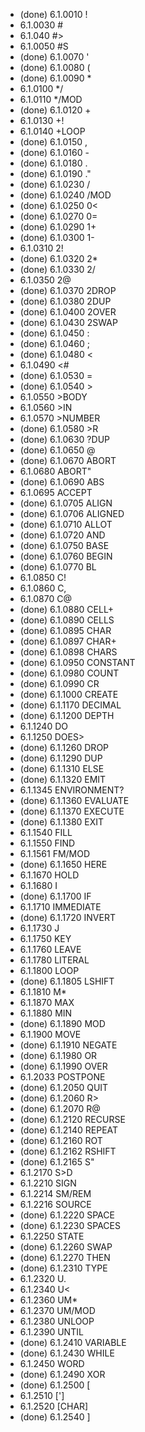 * (done) 6.1.0010 !
* 6.1.0030 #
* 6.1.040 #> 
* 6.1.0050 #S
* (done) 6.1.0070 '
* (done) 6.1.0080 (
* (done) 6.1.0090 *
* 6.1.0100 */
* 6.1.0110 */MOD
* (done) 6.1.0120 +
* 6.1.0130 +!
* 6.1.0140 +LOOP
* (done) 6.1.0150 ,
* (done) 6.1.0160 -
* (done) 6.1.0180 .
* (done) 6.1.0190 ."
* (done) 6.1.0230 /
* (done) 6.1.0240 /MOD
* (done) 6.1.0250 0<
* (done) 6.1.0270 0=
* (done) 6.1.0290 1+
* (done) 6.1.0300 1-
* 6.1.0310 2!
* (done) 6.1.0320 2*
* (done) 6.1.0330 2/
* 6.1.0350 2@
* (done) 6.1.0370 2DROP
* (done) 6.1.0380 2DUP
* (done) 6.1.0400 2OVER
* (done) 6.1.0430 2SWAP
* (done) 6.1.0450 :
* (done) 6.1.0460 ;
* (done) 6.1.0480 <
* 6.1.0490 <#
* (done) 6.1.0530 =
* (done) 6.1.0540 >
* 6.1.0550 >BODY
* 6.1.0560 >IN
* 6.1.0570 >NUMBER
* (done) 6.1.0580 >R
* (done) 6.1.0630 ?DUP
* (done) 6.1.0650 @
* (done) 6.1.0670 ABORT
* 6.1.0680 ABORT"
* (done) 6.1.0690 ABS
* 6.1.0695 ACCEPT
* (done) 6.1.0705 ALIGN
* (done) 6.1.0706 ALIGNED
* (done) 6.1.0710 ALLOT
* (done) 6.1.0720 AND
* (done) 6.1.0750 BASE
* (done) 6.1.0760 BEGIN
* (done) 6.1.0770 BL
* 6.1.0850 C!
* 6.1.0860 C,
* 6.1.0870 C@
* (done) 6.1.0880 CELL+
* (done) 6.1.0890 CELLS
* (done) 6.1.0895 CHAR
* (done) 6.1.0897 CHAR+
* (done) 6.1.0898 CHARS
* (done) 6.1.0950 CONSTANT
* (done) 6.1.0980 COUNT
* (done) 6.1.0990 CR
* (done) 6.1.1000 CREATE
* (done) 6.1.1170 DECIMAL
* (done) 6.1.1200 DEPTH
* 6.1.1240 DO
* 6.1.1250 DOES>
* (done) 6.1.1260 DROP
* (done) 6.1.1290 DUP
* (done) 6.1.1310 ELSE
* (done) 6.1.1320 EMIT
* 6.1.1345 ENVIRONMENT?
* (done) 6.1.1360 EVALUATE
* (done) 6.1.1370 EXECUTE
* (done) 6.1.1380 EXIT
* 6.1.1540 FILL
* 6.1.1550 FIND
* 6.1.1561 FM/MOD
* (done) 6.1.1650 HERE
* 6.1.1670 HOLD
* 6.1.1680 I
* (done) 6.1.1700 IF
* 6.1.1710 IMMEDIATE
* (done) 6.1.1720 INVERT
* 6.1.1730 J
* 6.1.1750 KEY
* 6.1.1760 LEAVE
* 6.1.1780 LITERAL
* 6.1.1800 LOOP
* (done) 6.1.1805 LSHIFT
* 6.1.1810 M*
* 6.1.1870 MAX
* 6.1.1880 MIN
* (done) 6.1.1890 MOD
* 6.1.1900 MOVE
* (done) 6.1.1910 NEGATE
* (done) 6.1.1980 OR
* (done) 6.1.1990 OVER
* 6.1.2033 POSTPONE
* (done) 6.1.2050 QUIT
* (done) 6.1.2060 R>
* (done) 6.1.2070 R@
* (done) 6.1.2120 RECURSE
* (done) 6.1.2140 REPEAT
* (done) 6.1.2160 ROT
* (done) 6.1.2162 RSHIFT
* (done) 6.1.2165 S"
* 6.1.2170 S>D
* 6.1.2210 SIGN
* 6.1.2214 SM/REM
* 6.1.2216 SOURCE
* (done) 6.1.2220 SPACE
* (done) 6.1.2230 SPACES
* 6.1.2250 STATE
* (done) 6.1.2260 SWAP
* (done) 6.1.2270 THEN
* (done) 6.1.2310 TYPE
* 6.1.2320 U.
* 6.1.2340 U<
* 6.1.2360 UM*
* 6.1.2370 UM/MOD
* 6.1.2380 UNLOOP
* 6.1.2390 UNTIL
* (done) 6.1.2410 VARIABLE
* (done) 6.1.2430 WHILE
* 6.1.2450 WORD
* (done) 6.1.2490 XOR
* (done) 6.1.2500 [
* 6.1.2510 [']
* 6.1.2520 [CHAR]
* (done) 6.1.2540 ]

